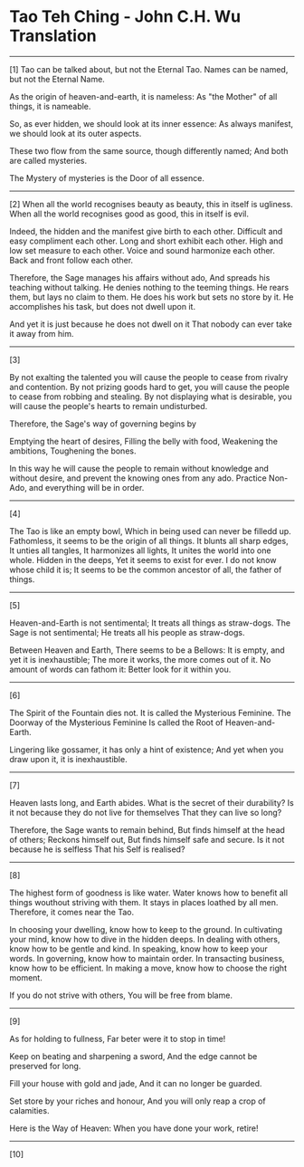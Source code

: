 # Tao Teh Ching - John C.H. Wu Translation

---

[1]
Tao can be talked about, but not the Eternal Tao.
Names can be named, but not the Eternal Name.

As the origin of heaven-and-earth, it is nameless:
As "the Mother" of all things, it is nameable.

So, as ever hidden, we should look at its inner essence:
As always manifest, we should look at its outer aspects.

These two flow from the same source, though differently named;
And both are called mysteries.

The Mystery of mysteries is the Door of all essence.

---

[2]
When all the world recognises beauty as beauty, this in itself is ugliness.
When all the world recognises good as good, this in itself is evil.

Indeed, the hidden and the manifest give birth to each other.
Difficult and easy compliment each other.
Long and short exhibit each other.
High and low set measure to each other.
Voice and sound harmonize each other.
Back and front follow each other.

Therefore, the Sage manages his affairs without ado,
And spreads his teaching without talking.
He denies nothing to the teeming things.
He rears them, but lays no claim to them.
He does his work but sets no store by it.
He accomplishes his task, but does not dwell upon it.

And yet it is just because he does not dwell on it
That nobody can ever take it away from him.

---

[3]

By not exalting the talented you will cause the people to cease from rivalry and contention.
By not prizing goods hard to get, you will cause the people to cease from robbing and stealing.
By not displaying what is desirable, you will cause the people's hearts to remain undisturbed.

Therefore, the Sage's way of governing begins by

Emptying the heart of desires,
Filling the belly with food,
Weakening the ambitions,
Toughening the bones.

In this way he will cause the people to remain without knowledge and without desire, and prevent the knowing ones from any ado.
Practice Non-Ado, and everything will be in order.

---

[4]

The Tao is like an empty bowl,
Which in being used can never be filledd up.
Fathomless, it seems to be the origin of all things.
It blunts all sharp edges,
It unties all tangles,
It harmonizes all lights,
It unites the world into one whole.
Hidden in the deeps,
Yet it seems to exist for ever.
I do not know whose child it is;
It seems to be the common ancestor of all, the father of things.

---

[5]

Heaven-and-Earth is not sentimental;
It treats all things as straw-dogs.
The Sage is not sentimental;
He treats all his people as straw-dogs.

Between Heaven and Earth,
There seems to be a Bellows:
It is empty, and yet it is inexhaustible;
The more it works, the more comes out of it.
No amount of words can fathom it:
Better look for it within you.

---

[6]

The Spirit of the Fountain dies not.
It is called the Mysterious Feminine.
The Doorway of the Mysterious Feminine
Is called the Root of Heaven-and-Earth.

Lingering like gossamer, it has only a hint of existence;
And yet when you draw upon it, it is inexhaustible.

---

[7]

Heaven lasts long, and Earth abides.
What is the secret of their durability?
Is it not because they do not live for themselves
That they can live so long?

Therefore, the Sage wants to remain behind,
But finds himself at the head of others;
Reckons himself out,
But finds himself safe and secure.
Is it not because he is selfless
That his Self is realised?

---

[8]

The highest form of goodness is like water.
Water knows how to benefit all things wouthout striving with them.
It stays in places loathed by all men.
Therefore, it comes near the Tao.

In choosing your dwelling, know how to keep to the ground.
In cultivating your mind, know how to dive in the hidden deeps.
In dealing with others, know how to be gentle and kind.
In speaking, know how to keep your words.
In governing, know how to maintain order.
In transacting business, know how to be efficient.
In making a move, know how to choose the right moment.

If you do not strive with others,
You will be free from blame.

---

[9]

As for holding to fullness,
Far beter were it to stop in time!

Keep on beating and sharpening a sword,
And the edge cannot be preserved for long.

Fill your house with gold and jade,
And it can no longer be guarded.

Set store by your riches and honour,
And you will only reap a crop of calamities.

Here is the Way of Heaven:
When you have done your work, retire!

---

[10]


